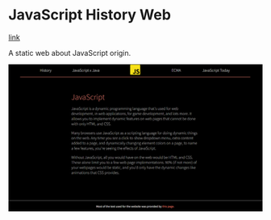 # JavaScript History Web

[link](https://github.com/radimpopp/popp-ita-2022/blob/main/src/pages/JsWeb.tsx)

A static web about JavaScript origin.

![JavaScript History Web](/src/images/jsweb-screenshot.png)
